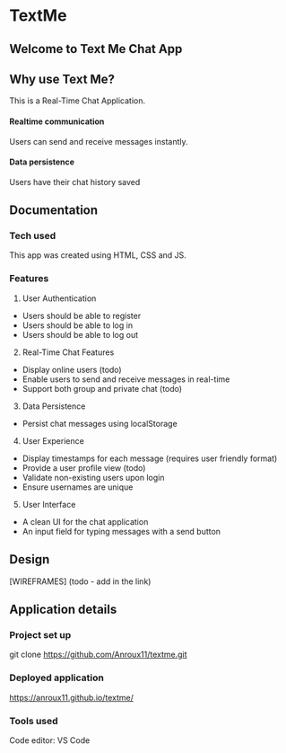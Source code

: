 # TextMe
## Welcome to Text Me Chat App 

## Why use Text Me? 
This is a Real-Time Chat Application.

#### Realtime communication
Users can send and receive messages instantly.

#### Data persistence  
Users have their chat history saved

  
## Documentation 

### Tech used
This app was created using HTML, CSS and JS.

### Features

1. User Authentication 
- Users should be able to register
- Users should be able to log in
- Users should be able to log out

2. Real-Time Chat Features
 - Display online users (todo)
 - Enable users to send and receive messages in real-time  
 - Support both group and private chat (todo)

3. Data Persistence 
 - Persist chat messages using localStorage

4. User Experience 
 - Display timestamps for each message (requires user friendly format)
 - Provide a user profile view (todo)
 - Validate non-existing users upon login
 - Ensure usernames are unique

5. User Interface   
 - A clean UI for the chat application
 - An input field for typing messages with a send button

## Design  
[WIREFRAMES] (todo - add in the link)

## Application details
### Project set up
git clone https://github.com/Anroux11/textme.git

### Deployed application
https://anroux11.github.io/textme/

### Tools used
Code editor: VS Code
